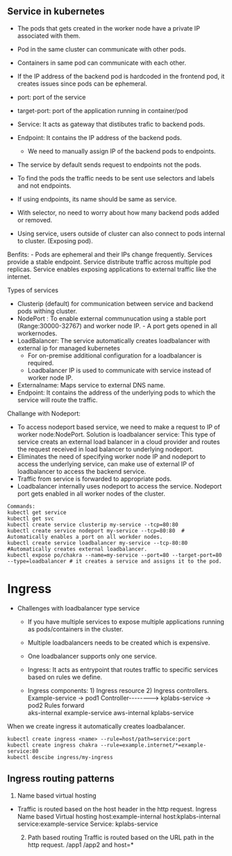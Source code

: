 ## Service in kubernetes
- The pods that gets created in the worker node have a private IP associated with them.
- Pod in the same cluster can communicate with other pods.
- Containers in same pod can communicate with each other.
- If the IP address of the backend pod is hardcoded in the frontend pod, it creates issues since pods can be ephemeral.
- port: port of the service
- target-port: port of the application running in container/pod

- Service: It acts as gateway that distibutes trafic to backend pods.
- Endpoint: It contains the IP address of the backend pods.
   - We need to manually assign IP of the backend pods to endpoints.
- The service by default sends request to endpoints not the pods.
- To find the pods the traffic needs to be sent use selectors and labels and not endpoints.
- If using endpoints, its name should be same as service.

- With selector, no need to worry about how many backend pods added or removed.
- Using service, users outside of cluster can also connect to pods internal to cluster. (Exposing pod).

Benfits: -
 Pods are ephemeral and their IPs change frequently. Services provide a stable endpoint.
 Service distribute traffic across multiple pod replicas.
 Service enables exposing applications to external traffic like the internet.

 Types of services
  - Clusterip (default) for communication between service and backend pods withing cluster.
  - NodePort : To enable external communucation using a stable port (Range:30000-32767) and worker node IP.
        - A port gets opened in all workernodes.
  - LoadBalancer: The service automatically creates loadbalancer with external ip for managed kubernetes
       - For on-premise additional configuration for a loadbalancer is required.
       - Loadbalancer IP is used to communicate with service instead of worker node IP.
  - Externalname: Maps service to external DNS name.
  - Endpoint: It contains the address of the underlying pods to which the service will route the traffic.


Challange with Nodeport:
- To access nodeport based service, we need to make a request to IP of worker node:NodePort.
Solution is loadbalancer service: This type of service creats an external load balancer in a cloud provider and routes the request received in load balancer to underlying nodeport.
- Eliminates the need of specifying worker node IP and nodeport to access the underlying service, can make use of external IP of loadbalancer to access the backend service.
- Traffic from service is forwarded to appropriate pods.
- Loadbalancer internally uses nodeport to access the service. Nodeport port gets enabled in all worker nodes of the cluster.
```
Commands:
kubectl get service
kubectl get svc
kubectl create service clusterip my-service --tcp=80:80
kubectl create service nodeport my-service --tcp=80:80  # Automatically enables a port on all workder nodes.
kubectl create service loadbalancer my-service --tcp-80:80 #Automatically creates external loadbalancer.
kubectl expose po/chakra --name=my-service --port=80 --target-port=80 --type=loadbalancer # it creates a service and assigns it to the pod.
```

# Ingress
- Challenges with loadbalancer type service
   - If you have multiple services to expose multiple applications running as pods/containers in the cluster.
   - Multiple loadbalancers needs to be created which is expensive.
   - One loadbalancer supports only one service.

  - Ingress: It acts as entrypoint that routes traffic to specific services based on rules we define.
  - Ingress components: 1) Ingress resource 2) Ingress controllers.
                                                      Example-service -> pod1
      Controller-------->
                                                      kplabs-service -> pod2
      Rules         forward                          
      aks-internal example-service
      aws-internal kplabs-service
       
When we create ingress it automatically creates loadbalancer.
```
kubectl create ingress <name> --rule=host/path=service:port
kubectl create ingress chakra --rule=example.internet/*=example-service:80
kubectl descibe ingress/my-ingress
```

## Ingress routing patterns
1) Name based virtual hosting
- Traffic is routed based on the host header in the http request.
     Ingress
  Name based          Virtual hosting
  host:example-internal    host:kplabs-internal
  service:example-service  Service: kplabs-service

  2) Path based routing
     Traffic is routed based on the URL path in the http request.
     /app1            /app2  and host=*
     
     






 
  
